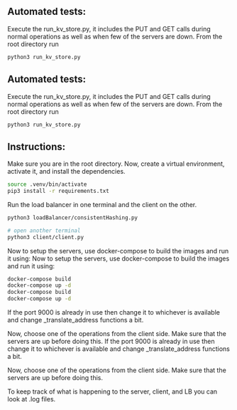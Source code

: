 ## Automated tests:
Execute the run_kv_store.py, it includes the PUT and GET calls during normal operations as well as when few of the servers are down. From the root directory run

```bash
python3 run_kv_store.py
```

## Automated tests:
Execute the run_kv_store.py, it includes the PUT and GET calls during normal operations as well as when few of the servers are down. From the root directory run

```bash
python3 run_kv_store.py
```

## Instructions:
Make sure you are in the root directory. Now, create a virtual environment, activate it, and install the dependencies.

```bash
source .venv/bin/activate
pip3 install -r requirements.txt
```

Run the load balancer in one terminal and the client on the other.
```bash
python3 loadBalancer/consistentHashing.py

# open another terminal
python3 client/client.py
```

Now to setup the servers, use docker-compose to build the images and run it using:
Now to setup the servers, use docker-compose to build the images and run it using:
```bash
docker-compose build
docker-compose up -d
docker-compose build
docker-compose up -d
```
If the port 9000 is already in use then change it to whichever is available and change _translate_address functions a bit.

Now, choose one of the operations from the client side. Make sure that the servers are up before doing this.
If the port 9000 is already in use then change it to whichever is available and change _translate_address functions a bit.

Now, choose one of the operations from the client side. Make sure that the servers are up before doing this.

To keep track of what is happening to the server, client, and LB you can look at .log files.
